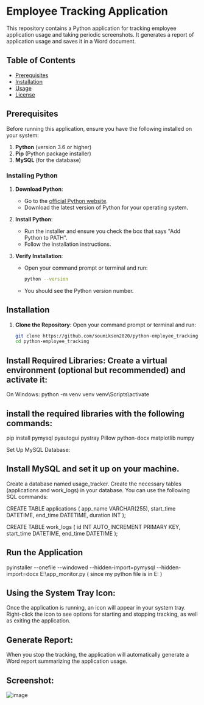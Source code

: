 # Employee Tracking Application

This repository contains a Python application for tracking employee application usage and taking periodic screenshots. It generates a report of application usage and saves it in a Word document.

## Table of Contents

- [Prerequisites](#prerequisites)
- [Installation](#installation)
- [Usage](#usage)
- [License](#license)

## Prerequisites

Before running this application, ensure you have the following installed on your system:

1. **Python** (version 3.6 or higher)
2. **Pip** (Python package installer)
3. **MySQL** (for the database)

### Installing Python

1. **Download Python**:
   - Go to the [official Python website](https://www.python.org/downloads/).
   - Download the latest version of Python for your operating system.

2. **Install Python**:
   - Run the installer and ensure you check the box that says "Add Python to PATH".
   - Follow the installation instructions.

3. **Verify Installation**:
   - Open your command prompt or terminal and run:
     ```bash
     python --version
     ```
   - You should see the Python version number.

## Installation

1. **Clone the Repository**:
   Open your command prompt or terminal and run:
   ```bash
   git clone https://github.com/soumiksen2020/python-employee_tracking.git
   cd python-employee_tracking

## Install Required Libraries: Create a virtual environment (optional but recommended) and activate it:

On Windows:
python -m venv venv
venv\Scripts\activate

## install the required libraries with the following commands:

pip install pymysql pyautogui pystray Pillow python-docx matplotlib numpy

Set Up MySQL Database:

## Install MySQL and set it up on your machine.
Create a database named usage_tracker.
Create the necessary tables (applications and work_logs) in your database. You can use the following SQL commands:

CREATE TABLE applications (
    app_name VARCHAR(255),
    start_time DATETIME,
    end_time DATETIME,
    duration INT
);

CREATE TABLE work_logs (
    id INT AUTO_INCREMENT PRIMARY KEY,
    start_time DATETIME,
    end_time DATETIME
);

## Run the Application
pyinstaller --onefile --windowed --hidden-import=pymysql --hidden-import=docx E:\app_monitor.py
( since my python file is in E: )

## Using the System Tray Icon:
Once the application is running, an icon will appear in your system tray.
Right-click the icon to see options for starting and stopping tracking, as well as exiting the application.

## Generate Report:
When you stop the tracking, the application will automatically generate a Word report summarizing the application usage.

## Screenshot:
![image](https://github.com/user-attachments/assets/8e597aeb-6694-47f1-97ca-ed891a098731)



